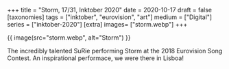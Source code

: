 +++
title = "Storm, 17/31, Inktober 2020"
date = 2020-10-17
draft =  false
[taxonomies]
tags = ["inktober", "eurovision", "art"]
medium = ["Digital"]
series = ["inktober-2020"]
[extra]
images= ["storm.webp"]
+++

{{ image(src="storm.webp", alt="Storm") }}

The incredibly talented SuRie performing Storm at the 2018 Eurovision Song Contest. An inspirational performace, we were there in Lisboa!
